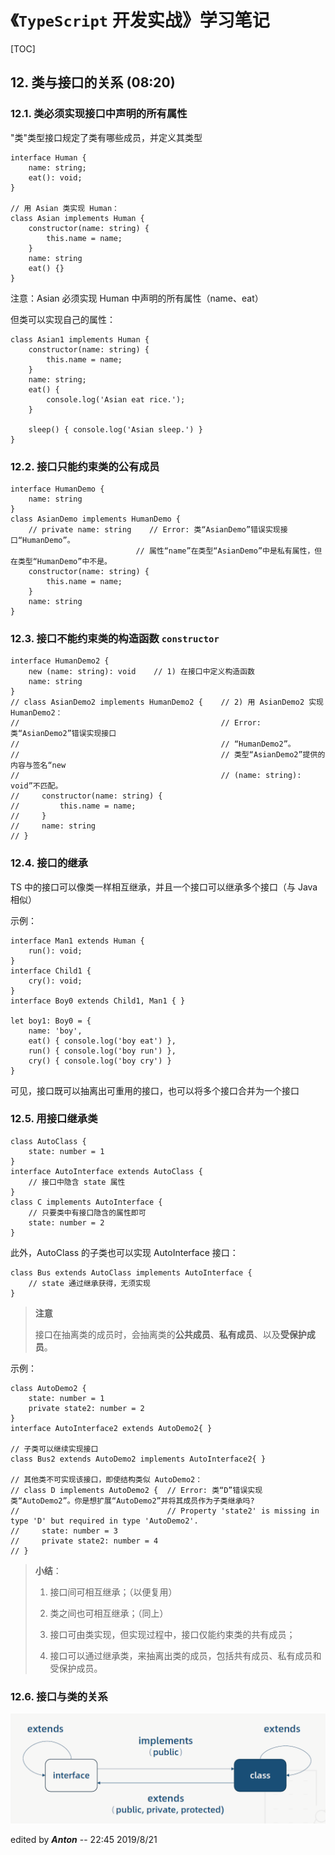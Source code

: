 # 《`TypeScript` 开发实战》学习笔记

[TOC]

## 12. 类与接口的关系 (08:20)

### 12.1. 类必须实现接口中声明的所有属性

"类"类型接口规定了类有哪些成员，并定义其类型

```tsx
interface Human {
    name: string;
    eat(): void;
}

// 用 Asian 类实现 Human：
class Asian implements Human {
    constructor(name: string) {
        this.name = name;
    }
    name: string
    eat() {}
}
```

注意：Asian 必须实现 Human 中声明的所有属性（name、eat）

但类可以实现自己的属性：

```tsx
class Asian1 implements Human {
    constructor(name: string) {
        this.name = name;
    }
    name: string;
    eat() {
        console.log('Asian eat rice.');
    }

    sleep() { console.log('Asian sleep.') }
}
```



### 12.2. 接口只能约束类的公有成员

```tsx
interface HumanDemo {
    name: string
}
class AsianDemo implements HumanDemo {
    // private name: string    // Error: 类“AsianDemo”错误实现接口“HumanDemo”。
                            // 属性“name”在类型“AsianDemo”中是私有属性，但在类型“HumanDemo”中不是。
    constructor(name: string) {
        this.name = name;
    }
    name: string
}
```



### 12.3. 接口不能约束类的构造函数 `constructor`

```tsx
interface HumanDemo2 {
    new (name: string): void    // 1) 在接口中定义构造函数
    name: string
}
// class AsianDemo2 implements HumanDemo2 {    // 2) 用 AsianDemo2 实现 HumanDemo2：
//                                             // Error: 类“AsianDemo2”错误实现接口 
//											   // “HumanDemo2”。
//                                             // 类型“AsianDemo2”提供的内容与签名“new 
//											   // (name: string): void”不匹配。
//     constructor(name: string) {
//         this.name = name;
//     }
//     name: string
// }
```



### 12.4. 接口的继承

TS 中的接口可以像类一样相互继承，并且一个接口可以继承多个接口（与 Java 相似）

示例：

```tsx
interface Man1 extends Human {
    run(): void;
}
interface Child1 {
    cry(): void;
}
interface Boy0 extends Child1, Man1 { }

let boy1: Boy0 = {
    name: 'boy',
    eat() { console.log('boy eat') },
    run() { console.log('boy run') },
    cry() { console.log('boy cry') }
}
```

可见，接口既可以抽离出可重用的接口，也可以将多个接口合并为一个接口



### 12.5. 用接口继承类

```tsx
class AutoClass {
    state: number = 1
}
interface AutoInterface extends AutoClass {
    // 接口中隐含 state 属性
}
class C implements AutoInterface {
    // 只要类中有接口隐含的属性即可
    state: number = 2
}
```

此外，AutoClass 的子类也可以实现 AutoInterface 接口：

```tsx
class Bus extends AutoClass implements AutoInterface {
    // state 通过继承获得，无须实现
}
```




> **注意**
>
> ​	接口在抽离类的成员时，会抽离类的**公共成员**、**私有成员**、以及**受保护成员**。

示例：

```tsx
class AutoDemo2 {
    state: number = 1
    private state2: number = 2
}
interface AutoInterface2 extends AutoDemo2{ }

// 子类可以继续实现接口
class Bus2 extends AutoDemo2 implements AutoInterface2{ }

// 其他类不可实现该接口，即使结构类似 AutoDemo2：
// class D implements AutoDemo2 {  // Error: 类“D”错误实现类“AutoDemo2”。你是想扩展“AutoDemo2”并将其成员作为子类继承吗?
//                                 // Property 'state2' is missing in type 'D' but required in type 'AutoDemo2'.
//     state: number = 3
//     private state2: number = 4
// }
```



> **小结**：
>
> 1. 接口间可相互继承；（以便复用）
>
> 2. 类之间也可相互继承；（同上）
>
> 3. 接口可由类实现，但实现过程中，接口仅能约束类的共有成员；
>
> 4. 接口可以通过继承类，来抽离出类的成员，包括共有成员、私有成员和受保护成员。



### 12.6. 接口与类的关系

![Class vs Interface](./images/L12-01.png)





edited by ***Anton*** -- 22:45 2019/8/21

